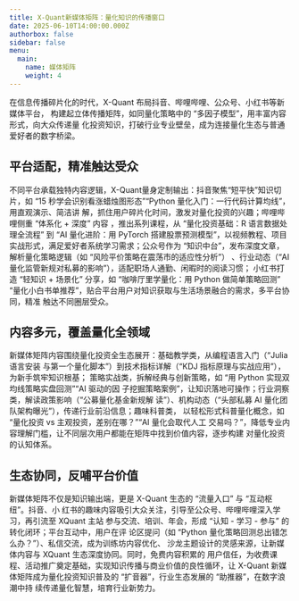 ```yaml
---
title: X-Quant新媒体矩阵：量化知识的传播窗口
date: 2025-06-10T14:00:00.000Z
authorbox: false
sidebar: false
menu:
  main:
    name: 媒体矩阵
    weight: 4
---
```



在信息传播碎片化的时代，X-Quant 布局抖音、哔哩哔哩、公众号、小红书等新媒体平台，
构建起立体传播矩阵，如同量化策略中的 “多因子模型”，用丰富内容形式，向大众传递量
化投资知识，打破行业专业壁垒，成为连接量化生态与普通爱好者的数字桥梁。

## 平台适配，精准触达受众

不同平台承载独特内容逻辑，X-Quant量身定制输出：抖音聚焦“短平快”知识切片，如 “15
秒学会识别看涨蜡烛图形态”“Python 量化入门：一行代码计算均线”，用直观演示、简洁讲
解，抓住用户碎片化时间，激发对量化投资的兴趣；哔哩哔哩侧重 “体系化 + 深度” 内容
，推出系列课程，从 “量化投资基础：R 语言数据处理全流程” 到 “AI 量化进阶：用 PyTorch 
搭建股票预测模型”，以视频教程、项目实战形式，满足爱好者系统学习需求；公众号作为 
“知识中台”，发布深度文章，解析量化策略逻辑（如 “风险平价策略在震荡市的适应性分析”）
、行业动态（“AI 量化监管新规对私募的影响”），适配职场人通勤、闲暇时的阅读习惯；
小红书打造 “轻知识 + 场景化” 分享，如 “咖啡厅里学量化：用 Python 做简单策略回测”
“量化小白书单推荐”，贴合平台用户对知识获取与生活场景融合的需求，多平台协同，精准
触达不同圈层受众。

## 内容多元，覆盖量化全领域

新媒体矩阵内容围绕量化投资全生态展开：基础教学类，从编程语言入门（“Julia 语言安装
与第一个量化脚本”）到技术指标详解（“KDJ 指标原理与实战应用”），为新手筑牢知识根基；
策略实战类，拆解经典与创新策略，如 “用 Python 实现双均线策略实盘回测”“AI 驱动的因
子挖掘策略案例”，让知识落地可操作；行业洞察类，解读政策影响（“公募量化基金新规解
读”）、机构动态（“头部私募 AI 量化团队架构曝光”），传递行业前沿信息；趣味科普类，
以轻松形式科普量化概念，如 “量化投资 vs 主观投资，差别在哪？”“AI 量化会取代人工
交易吗？”，降低专业内容理解门槛，让不同层次用户都能在矩阵中找到价值内容，逐步构建
对量化投资的认知体系。

## 生态协同，反哺平台价值

新媒体矩阵不仅是知识输出端，更是 X-Quant 生态的 “流量入口” 与 “互动枢纽”。抖音、小
红书的趣味内容吸引大众关注，引导至公众号、哔哩哔哩深入学习，再引流至 XQuant 主站
参与交流、培训、年会，形成 “认知 - 学习 - 参与” 的转化闭环；平台互动中，用户在评
论区提问（如 “Python 量化策略回测总出错怎么办？”）、私信交流，成为训练坊内容优化、
沙龙主题设计的灵感来源，让新媒体内容与 XQuant 生态深度协同。同时，免费内容积累的
用户信任，为收费课程、活动推广奠定基础，实现知识传播与商业价值的良性循环，让 X-Quant
新媒体矩阵成为量化投资知识普及的 “扩音器”，行业生态发展的 “助推器”，在数字浪潮中持
续传递量化智慧，培育行业新势力。
